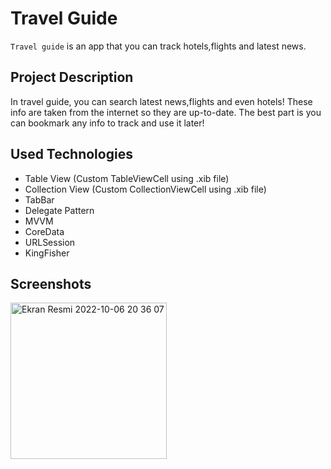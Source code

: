 
# Travel Guide

`Travel guide` is an app that you can track hotels,flights and latest news.

## Project Description

In travel guide, you can search latest news,flights and even hotels! These info are taken from the internet so they are up-to-date. The best part is you can bookmark any info to track and use it later!


## Used Technologies

- Table View (Custom TableViewCell using .xib file)
- Collection View (Custom CollectionViewCell using .xib file)
- TabBar
- Delegate Pattern
- MVVM
- CoreData
- URLSession
- KingFisher

## Screenshots
<img width="250" alt="Ekran Resmi 2022-10-06 20 36 07" src="https://user-images.githubusercontent.com/76966943/194387196-023fafdb-b41a-4f13-969f-4d5860bf19f9.png">
